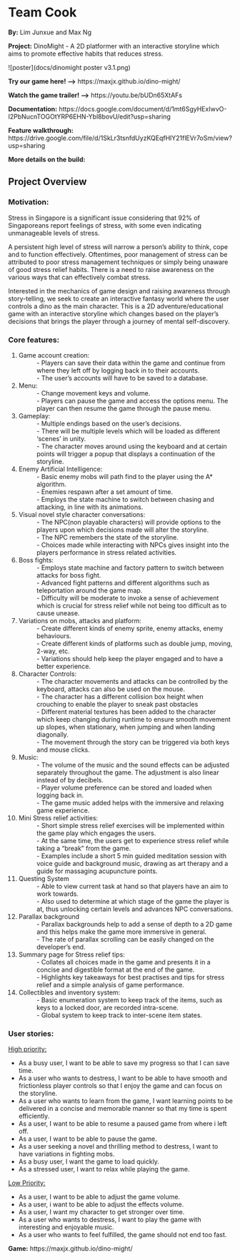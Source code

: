 # Team Cook 
<p><b>By:</b> Lim Junxue and Max Ng</p>
<p><b>Project:</b> DinoMight - A 2D platformer with an interactive storyline which aims to promote effective habits that reduces stress.</p>

![poster](docs/dinomight poster v3.1.png)
<p><b>Try our game here! --></b> https://maxjx.github.io/dino-might/</p>
<p><b>Watch the game trailer! --></b> https://youtu.be/bUDn65XtAFs</p>
<p><b>Documentation:</b> https://docs.google.com/document/d/1mt6SgyHExIwvO-I2PbNucnTOGOtYRP6EHN-Ybl8bovU/edit?usp=sharing</p>
<p><b>Feature walkthrough:</b> https://drive.google.com/file/d/1SkLr3tsnfdUyzKQEqfHlY21flEVr7oSm/view?usp=sharing</p>
<p><b>More details on the build:</b> </p>

## Project Overview
### Motivation:
<p>
Stress in Singapore is a significant issue considering that 92% of Singaporeans report feelings of stress, with some even indicating unmanageable levels of stress.
</p>
<p>
A persistent high level of stress will narrow a person’s ability to think, cope and to function effectively. Oftentimes, poor management of stress can be attributed to poor stress management techniques or simply being unaware of good stress relief habits. There is a need to raise awareness on the various ways that can effectively combat stress.
</p>
<p>
Interested in the mechanics of game design and raising awareness through story-telling, we seek to create an interactive fantasy world where the user controls a dino as the main character. This is a 2D adventure/educational game with an interactive storyline which changes based on the player’s decisions that brings the player through a journey of mental self-discovery.
</p>

### Core features: 
<ol><dl>
  <li>Game account creation:
    <dd>- Players can save their data within the game and continue from where they left off by logging back in to their accounts.</dd>
    <dd>- The user’s accounts will have to be saved to a database.</dd>
  </li>
  <li>Menu: 
    <dd> - Change movement keys and volume.</dd>
    <dd>- Players can pause the game and access the options menu. The player can then resume the game through the pause menu.</dd>
  </li>
  <li>Gameplay:
    <dd>- Multiple endings based on the user’s decisions.</dd>
    <dd>- There will be multiple levels which will be loaded as different ‘scenes’ in unity.</dd>
    <dd>- The character moves around using the keyboard and at certain points will trigger a popup that displays a continuation of the storyline.</dd>
  </li>
  <li>Enemy Artificial Intelligence:
    <dd>- Basic enemy mobs will path find to the player using the A* algorithm.</dd>
    <dd>- Enemies respawn after a set amount of time.</dd>
    <dd>- Employs the state machine to switch between chasing and attacking, in line with its animations.</dd>
  </li>
  <li>Visual novel style character conversations:
    <dd>- The NPC(non playable characters) will provide options to the players upon which decisions made will alter the storyline.</dd>
    <dd>- The NPC remembers the state of the storyline.</dd>
    <dd>- Choices made while interacting with NPCs gives insight into the players performance in stress related activities.</dd>
  </li>
  <li>Boss fights:
    <dd>- Employs state machine and factory pattern to switch between attacks for boss fight.</dd>
    <dd>- Advanced fight patterns and different algorithms such as teleportation around the game map.</dd>
    <dd>- Difficulty will be moderate to invoke a sense of achievement which is crucial for stress relief while not being too difficult as to cause unease.</dd>
  </li>
  <li>Variations on mobs, attacks and platform:
    <dd>- Create different kinds of enemy sprite, enemy attacks, enemy behaviours.</dd>
    <dd>- Create different kinds of platforms such as double jump, moving, 2-way, etc.</dd>
    <dd>- Variations should help keep the player engaged and to have a better experience.</dd>
  </li>
  <li>Character Controls:
    <dd>- The character movements and attacks can be controlled by the keyboard, attacks can also be used on the mouse.</dd>
    <dd>- The character has a different collision box height when crouching to enable the player to sneak past obstacles</dd>
    <dd>- Different material textures has been added to the character which keep changing during runtime to ensure smooth movement up slopes, when stationary, when jumping and when landing diagonally.</dd>
    <dd>- The movement through the story can be triggered via both keys and mouse clicks.</dd>
  </li>
  <li>Music:
    <dd>- The volume of the music and the sound effects can be adjusted separately throughout the game. The adjustment is also linear instead of by decibels.</dd>
    <dd>- Player volume preference can be stored and loaded when logging back in.</dd>
    <dd>- The game music added helps with the immersive and relaxing game experience.</dd>
  </li>
  <li>Mini Stress relief activities:
    <dd>- Short simple stress relief exercises will be implemented within the game play which engages the users.</dd>
    <dd>- At the same time, the users get to experience stress relief while taking a “break” from the game.</dd>
    <dd>- Examples include a short 5 min guided meditation session with voice guide and background music, drawing as art therapy and a guide for massaging acupuncture points.</dd>
  </li>
  <li>Questing System
    <dd>- Able to view current task at hand so that players have an aim to work towards.</dd>
    <dd>- Also used to determine at which stage of the game the player is at, thus unlocking certain levels and advances NPC conversations.</dd>
  </li>
  <li>Parallax background
    <dd>- Parallax backgrounds help to add a sense of depth to a 2D game and this helps make the game more immersive in general.</dd>
    <dd>- The rate of parallax scrolling can be easily changed on the developer’s end.</dd>
  </li>
  <li>Summary page for Stress relief tips:
    <dd>- Collates all choices made in the game and presents it in a concise and digestible format at the end of the game.</dd>
    <dd>- Highlights key takeaways for best practises and tips for stress relief and a simple analysis of game performance.</dd>
  </li>
  <li>Collectibles and inventory system:
    <dd>- Basic enumeration system to keep track of the items, such as keys to a locked door, are recorded intra-scene.</dd>
    <dd>- Global system to keep track to inter-scene item states.</dd>
  </li>
 </dl></ol>

### User stories:
  <u>High priority:</u>
  <ul>
    <li>As a busy user, I want to be able to save my progress so that I can save time.</li>
    <li>As a user who wants to destress, I want to be able to have smooth and frictionless player controls so that I enjoy the game and can focus on the storyline.</li>
    <li>As a user who wants to learn from the game, I want learning points to be delivered in a concise and memorable manner so that my time is spent efficiently.</li>
    <li>As a user, I want to be able to resume a paused game from where i left off.</li>
    <li>As a user, I want to be able to pause the game.</li>
    <li>As a user seeking a novel and thrilling method to destress, I want to have variations in fighting mobs.</li>
    <li>As a busy user, I want the game to load quickly.</li>
    <li>As a stressed user, I want to relax while playing the game.</li>
  </ul>
<u>Low Priority:</u>
  <ul>
    <li>As a user, I want to be able to adjust the game volume.</li>
    <li>As a user, i want to be able to adjust the effects volume.</li>
    <li>As a user, I want my character to get stronger over time.</li>
    <li>As a user who wants to destress, I want to play the game with interesting and enjoyable music.</li>
    <li>As a user who wants to feel fulfilled, the game should not end too fast.</li>
  </ul>
<p><b>Game:</b> https://maxjx.github.io/dino-might/</p>
